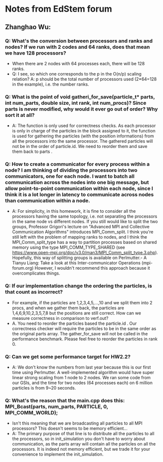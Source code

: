 # Notes from EdStem forum

## Zhanghao Wu:

### Q: What's the conversion between processors and ranks and nodes? If we run with 2 codes and 64 ranks, does that mean we have 128 processors?
- When there are 2 nodes with 64 processes each, there will be 128 ranks.
- Q: I see, so which one corresponds to the p in the O(n/p) scaling relation? 
  A: p should be the total number of processors used (2*64=128 in the example), i.e. the number ranks. 

### Q: What is the point of void gatheri\_for\_save(particle\_t* parts, int num_parts, double size, int rank, int num_procs)? Since parts is never modified, why would it ever go out of order? Why sort it at all?
- A: The function is only used for correctness checks. As each processor is only in charge of the particles in the block assigned to it, the function is used for gathering the particles (with the position informations) from all the processors into the same processor. The gathered particles will not be in the order of particle.id. We need to reorder them and save them back to parts . 

### Q: How to create a communicator for every process within a node? I am thinking of dividing the processors into two communicators, one for each node. I want to batch all communication across the nodes into one big message, but allow point-to-point communication within each node, since I think it is a lot longer in latency to communicate across nodes than communication within a node.
- A: For simplicity, in this homework, it is fine to consider all the processors having the same topology, i.e. not separating the processors in the same node vs different nodes. If you still would like to split the two groups, Professor Grigori's lecture on "Advanced MPI and Collective Communication Algorithms" introduces MPI_Comm_split. I think you're still left with the problem of mapping ranks to nodes, and I think the MPI_Comm_split_type has a way to partition processes based on shared memory using the type MPI_COMM_TYPE_SHARED (see https://www.open-mpi.org/doc/v3.0/man3/MPI_Comm_split_type.3.php). Hopefully, this way of splitting groups is available on Perlmutter.- A Tianyu Liang: Take a look at this Inter-communicator Operations (mpi-forum.org) However, I wouldn't recommend this approach because it overcomplicates things.

### Q: If our implementation change the ordering the particles, is that count as incorrect? 
- For example, if the particles are 1,2,3,4,5,...,10 and we split them into 2 procs, and when we gather them back, the particles are 1,4,6,9,10,2,3,5,7,8 but the positions are still correct. How can we measure correctness in comparison to verf.out?
- A. You need to reorder the particles based the particle.id . Our correctness checker will require the particles to be in the same order as the original parts array. The gather_for_save will not be called in the performance benchmark. Please feel free to reorder the particles in rank 0.

### Q: Can we get some performance target for HW2.2?
- A: We don't know the numbers from last year because this is our first time using Perlmutter. A well-implemented algorithm would have super linear strong scaling from 1 node to 2 nodes.  We ran some code from our GSIs, and the time for two nodes (64 processes each) on 6 million particles is from 9~20 seconds.

### Q: What's the reason that the main.cpp does this: MPI\_Bcast(parts, num\_parts, PARTICLE, 0, MPI\_COMM\_WORLD); 
- Isn't this meaning that we are broadcasting all particles to all MPI processors? This doesn't seems to be memory efficient...
- A: The primary purpose of that line is to distribute all the particles to all the processors, so in  init_simulation you don't have to worry about communication, as the parts array will contain all the particles on all the processors. It is indeed not memory efficient, but we trade it for your convenience to implement the init_simulation.
